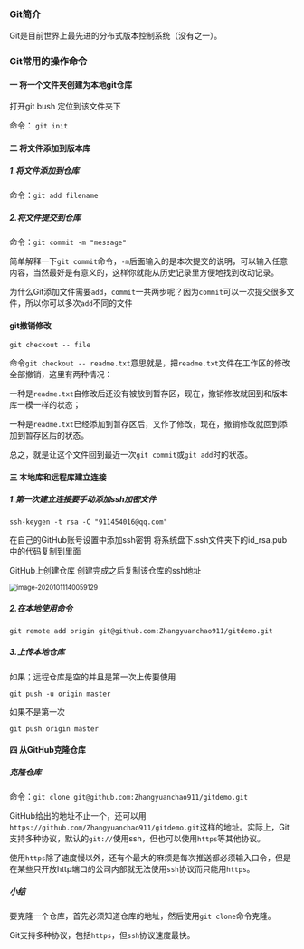 ### Git简介

Git是目前世界上最先进的分布式版本控制系统（没有之一）。

### Git常用的操作命令

#### 一   将一个文件夹创建为本地git仓库

打开git bush  定位到该文件夹下  

命令： `git init`

#### 二   将文件添加到版本库

##### 1.将文件添加到仓库

命令：`git add filename`

##### 2.将文件提交到仓库

命令：`git commit -m "message"`



​        简单解释一下`git commit`命令，`-m`后面输入的是本次提交的说明，可以输入任意内容，当然最好是有意义的，这样你就能从历史记录里方便地找到改动记录。 

为什么Git添加文件需要`add`，`commit`一共两步呢？因为`commit`可以一次提交很多文件，所以你可以多次`add`不同的文件

#### git撤销修改

`git checkout -- file`

命令`git checkout -- readme.txt`意思就是，把`readme.txt`文件在工作区的修改全部撤销，这里有两种情况：

一种是`readme.txt`自修改后还没有被放到暂存区，现在，撤销修改就回到和版本库一模一样的状态；

一种是`readme.txt`已经添加到暂存区后，又作了修改，现在，撤销修改就回到添加到暂存区后的状态。

总之，就是让这个文件回到最近一次`git commit`或`git add`时的状态。

#### 三   本地库和远程库建立连接

##### 1.第一次建立连接要手动添加ssh加密文件

`ssh-keygen -t rsa -C "911454016@qq.com"` 

在自己的GitHub账号设置中添加ssh密钥  将系统盘下.ssh文件夹下的id_rsa.pub中的代码复制到里面

GitHub上创建仓库  创建完成之后复制该仓库的ssh地址

<img src="C:\Users\91145\AppData\Roaming\Typora\typora-user-images\image-20201011140059129.png" alt="image-20201011140059129" style="zoom: 80%;" />

##### 2.在本地使用命令

`git remote add origin git@github.com:Zhangyuanchao911/gitdemo.git`

##### 3.上传本地仓库

如果；远程仓库是空的并且是第一次上传要使用

`git push -u origin master`

如果不是第一次

`git push origin master`

#### 四   从GitHub克隆仓库

##### 克隆仓库

命令：`git clone git@github.com:Zhangyuanchao911/gitdemo.git`

GitHub给出的地址不止一个，还可以用`https://github.com/Zhangyuanchao911/gitdemo.git`这样的地址。实际上，Git支持多种协议，默认的`git://`使用ssh，但也可以使用`https`等其他协议。

使用`https`除了速度慢以外，还有个最大的麻烦是每次推送都必须输入口令，但是在某些只开放http端口的公司内部就无法使用`ssh`协议而只能用`https`。

##### 小结

要克隆一个仓库，首先必须知道仓库的地址，然后使用`git clone`命令克隆。

Git支持多种协议，包括`https`，但`ssh`协议速度最快。